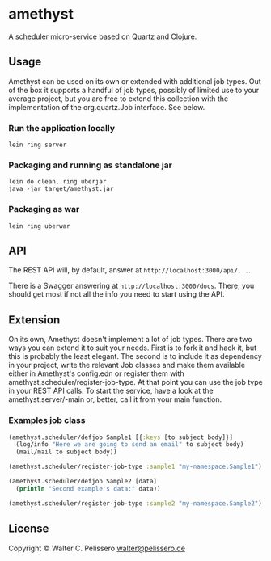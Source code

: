 # amethyst

A scheduler micro-service based on Quartz and Clojure.


## Usage

Amethyst can be used on its own or extended with additional job types.
Out of the box it supports a handful of job types, possibly of limited
use to your average project, but you are free to extend this
collection with the implementation of the org.quartz.Job interface.
See below.


### Run the application locally

`lein ring server`


### Packaging and running as standalone jar

```
lein do clean, ring uberjar
java -jar target/amethyst.jar
```


### Packaging as war

`lein ring uberwar`


## API

The REST API will, by default, answer at `http://localhost:3000/api/...`. 

There is a Swagger answering at `http://localhost:3000/docs`.  There,
you should get most if not all the info you need to start using the
API.


## Extension

On its own, Amethyst doesn't implement a lot of job types.  There are
two ways you can extend it to suit your needs.  First is to fork it
and hack it, but this is probably the least elegant.  The second is to
include it as dependency in your project, write the relevant Job
classes and make them available either in Amethyst's config.edn or
register them with amethyst.scheduler/register-job-type.  At that
point you can use the job type in your REST API calls.  To start the
service, have a look at the amethyst.server/-main or, better, call it
from your main function.


### Examples job class

```clojure
(amethyst.scheduler/defjob Sample1 [{:keys [to subject body]}]
  (log/info "Here we are going to send an email" to subject body)
  (mail/mail to subject body))

(amethyst.scheduler/register-job-type :sample1 "my-namespace.Sample1")
```


```clojure
(amethyst.scheduler/defjob Sample2 [data]
  (println "Second example's data:" data))

(amethyst.scheduler/register-job-type :sample2 "my-namespace.Sample2")
```


## License

Copyright ©  Walter C. Pelissero <walter@pelissero.de>
